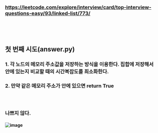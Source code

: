 ### https://leetcode.com/explore/interview/card/top-interview-questions-easy/93/linked-list/773/
### <br/><br/>

## 첫 번째 시도(answer.py)
### 1. 각 노드의 메모리 주소값을 저장하는 방식을 이용한다. 집합에 저장해서 안에 있는지 비교할 때의 시간복잡도를 최소화한다.
### 2. 만약 같은 메모리 주소가 안에 있으면 return True
### <br/>

### 나쁘지 않다. 
#### ![image](https://github.com/user-attachments/assets/61b7fb9b-b9bd-475e-9970-1e5380b6ae80)
### <br/><br/>

